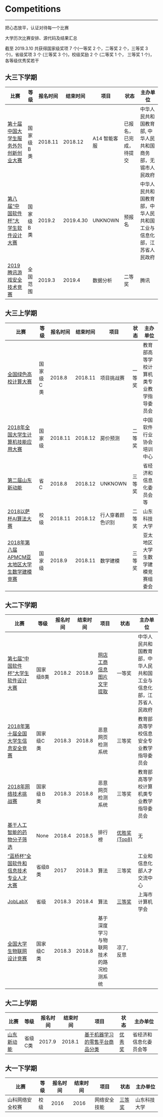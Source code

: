 # Competitions
---
把心态放平，认证对待每一个比赛

大学历次比赛安排、源代码及结果汇总

截至 2019.3.10 共获得国家级奖项 7 个(一等奖 2 个，二等奖 2 个，三等奖 3 个)，省级奖项 3 个 (三等奖 3 个)，校级奖励 2 个 (二等奖 1 个， 三等奖 1 个)，各等级优秀奖若干

## 大三下学期

比赛 | 等级 | 报名时间 | 结束时间 | 项目 | 状态 | 主办单位
--- | --- | --- | --- | --- | --- | --- |
[第十届中国大学生服务外包创新创业大赛](http://www.fwwb.org.cn/) | 国家级B类 | 2018.11 | 2018.12 | A14 智能客服 | 已报名，已完成，待提交 | 中华人民共和国教育部, 中华人民共和国商务部，无锡市人民政府 
[第八届“中国软件杯”大学生软件设计大赛](http://www.cnsoftbei.com/) | 国家级B类 | 2019.2 | 2019.4.30 | UNKNOWN | 预报名 | 中华人民共和国教育部，中华人民共和国工业与信息化部，江苏省人民政府
[2019腾讯游戏安全技术竞赛](https://gslab.qq.com/html/competition/20190311/index.htm) | 全国范围 | 2019.3 | 2019.4 | 数据分析 | 二等奖 | 腾讯



## 大三上学期

比赛 | 等级 | 报名时间 | 结束时间 | 项目 | 状态 | 主办单位
--- | --- | --- | --- | --- | --- | --- |
[全国绿色高校计算大赛](https://www.educoder.net/competitions/gcc-dev-2018) | 国家级C类 | 2018.8 | 2018.11 | 项目挑战赛 | 一等奖 | 教育部高等学校计算机类专业教学指导委员会
[2018年全国大学生计算机技能应用大赛](http://www.cnccac.com) | 国家级 | 2018.11 | 2018.12 | 房价预测 | 二等奖 | 中国软件行业协会培训中心
[第二届山东新动能](http://sdsoft.topcio.cn) | 省C | 2018.8 | 2018.12 | UNKNOWN | 三等奖 | 省经济和信息化委员会等
[2018以萨杯AI算法大赛](http://2018ai.yisa.com/) | 校级 | 2018.11 | 2018.12 | 行人穿着颜色识别 | 二等奖 | 山东科技大学
[2018年第八届APMCM亚太地区大学生数学建模竞赛]() | 国家级 | 2018.9| 2018.11 | 数学建模 | 三等奖 | 亚太地区大学生数学建模竞赛组委会
## 大二下学期
比赛 | 等级 | 报名时间 | 结束时间 | 项目 | 状态 | 主办单位
--- | --- | --- | --- | --- | --- | --- |
[第七届“中国软件杯”大学生软件设计大赛](http://www.cnsoftbei.com/) | 国家级B类 | 2018.2 | 2018.9 | [网店工商信息图片文字提取](http://www.cnsoftbei.com/bencandy.php?fid=151&aid=1611) | 一等奖 | 中华人民共和国教育部，中华人民共和国工业与信息化部，江苏省人民政府
[2018年第十届全国大学生信息安全竞赛](http://www.ciscn.cn/competition/securityCompetition?compet_id=26) | 国家级C类 | 2018.3 | 2018.8 | 恶意网页检测系统　| 三等奖 | 教育部高等学校信息安全专业教学指导委员会
[2018年网络技术挑战赛](http://http://netcontest.moocollege.com/) | 国家级Ｂ类 | 2018.3 | 2018.8 | 恶意网页检测系统　| 三等奖 | 教育部高等学校计算机类专业教学指导委员会
[基于人工智能的药物分子筛选](http://www.dcjingsai.com/common/cmpt/%E5%9F%BA%E4%BA%8E%E4%BA%BA%E5%B7%A5%E6%99%BA%E8%83%BD%E7%9A%84%E8%8D%AF%E7%89%A9%E5%88%86%E5%AD%90%E7%AD%9B%E9%80%89_%E6%8E%92%E8%A1%8C%E6%A6%9C.html) | None | 2018.4 | 2018.5 | 排行榜 | [优胜奖(Top8)](https://github.com/ETCartman/Competitions/blob/master/imgs/dc2018.pdf) | 无
[“蓝桥杯”全国软件和信息技术专业人才大赛](http://dasai.lanqiao.cn/) | 省级B类 | 2017 | 2018.3 | 算法 | 三等奖 | 工业和信息化部人才交流中心
[JobLabX](http://www.joblabx.com/) | 省级 | 2018.3 | 2018.4 | 算法 | [三等奖](https://github.com/ETCartman/Competitions/blob/master/imgs/joblabx2018.jpg) | 上海市计算机学会
[全国大学生物联网设计竞赛](http://210.39.2.52/ac/home/home/website/wn/58410.html) |国家级C类 | 2018.3| 2018.8| 基于深度学习与物联网技术的路况检测系统 | 凉了, 反思

## 大二上学期
比赛 | 等级 | 报名时间 | 结束时间 | 项目 | 状态 | 主办单位
--- | --- | --- | --- | --- | --- | --- |
[山东新动能](https://github.com/ETCartman/SDXinDongNeng2017)| 省级C类 | 2017.9 | 2018.1 | [基于机器学习的零售平台商品分类](https://github.com/ETCartman/SDXinDongNeng2017) | [优秀奖](https://github.com/ETCartman/Competitions/blob/master/imgs/sdxdn2017.jpg) | 省经济和信息化委员会等
## 大一下学期
比赛 | 等级 | 报名时间 | 结束时间 | 项目 | 状态 | 主办单位
--- | --- | --- | --- | --- | --- | --- |
山科网络安全校赛 | 校级 | 2016 | 2016 | 网络安全技能 | [三等奖](https://github.com/ETCartman/Competitions/blob/master/imgs/sec2016.jpg) | 山东科技大学






